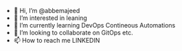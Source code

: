 - 👋 Hi, I’m @abbemajeed
- 👀 I’m interested in leaning
- 🌱 I’m currently learning DevOps Contineous Automations
- 💞️ I’m looking to collaborate on GitOps etc.
- 📫 How to reach me LINKEDIN

<!---
abbemajeed/abbemajeed is a ✨ special ✨ repository because its `README.md` (this file) appears on your GitHub profile.
You can click the Preview link to take a look at your changes.
--->
